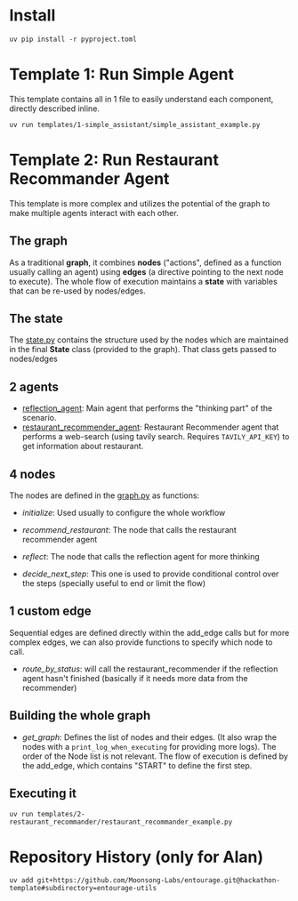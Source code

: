 # Install

```
uv pip install -r pyproject.toml
```

# Template 1: Run Simple Agent

This template contains all in 1 file to easily understand each component, directly described inline.

```
uv run templates/1-simple_assistant/simple_assistant_example.py
```

# Template 2: Run Restaurant Recommander Agent

This template is more complex and utilizes the potential of the graph to make multiple agents interact with each other.

## The graph

As a traditional **graph**, it combines **nodes** ("actions", defined as a function usually calling an agent) using **edges** (a directive pointing to the next node to execute). The whole flow of execution maintains a **state** with variables that can be re-used by nodes/edges.

## The state

The [state.py](./templates/2-restaurant_recommander/state.py) contains the structure used by the nodes which are maintained in the final **State** class (provided to the graph). That class gets passed to nodes/edges

## 2 agents

* [reflection_agent](./templates/2-restaurant_recommander/agents/reflection_agent.py): Main agent that performs the "thinking part" of the scenario.
* [restaurant_recommender_agent](./templates/2-restaurant_recommander/agents/restaurant_recommender_agent.py): Restaurant Recommender agent that performs a web-search (using tavily search. Requires `TAVILY_API_KEY`) to get information about restaurant.

## 4 nodes

The nodes are defined in the [graph.py](./templates/2-restaurant_recommander/graph.py) as functions:

* *initialize*: Used usually to configure the whole workflow
* *recommend_restaurant*: The node that calls the restaurant recommender agent
* *reflect*: The node that calls the reflection agent for more thinking

* *decide_next_step*: This one is used to provide conditional control over the steps (specially useful to end or limit the flow)

## 1 custom edge

Sequential edges are defined directly within the add_edge calls but for more complex edges, we can also provide functions to specify which node to call.

* *route_by_status*: will call the restaurant_recommender if the reflection agent hasn't finished (basically if it needs more data from the recommender)

## Building the whole graph

* *get_graph*: Defines the list of nodes and their edges. (It also wrap the nodes with a `print_log_when_executing` for providing more logs). The order of the Node list is not relevant. The flow of execution is defined by the add_edge, which contains "START" to define the first step.


## Executing it
```
uv run templates/2-restaurant_recommander/restaurant_recommander_example.py
```

# Repository History (only for Alan)
```
uv add git+https://github.com/Moonsong-Labs/entourage.git@hackathon-template#subdirectory=entourage-utils
```
